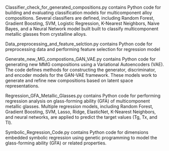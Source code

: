 Classifier_check_for_generated_compositions.py contains Python code for building and evaluating classification models for multicomponent alloy compositions. Several classifiers are defined, including Random Forest, Gradient Boosting, SVM, Logistic Regression, K-Nearest Neighbors, Naive Bayes, and a Neural Network model built built to classify multicomponent metallic glasses from crystalline alloys.

Data_preprocessing_and_feature_selction.py contains Python code for preprocessing data and performing feature selection for regression model

Generate_new_MG_compostions_GAN_VAE.py contains Python code for generating new MMG compositions using a Variational Autoencoders (VAE). The code defines methods for constructing the generator, discriminator, and encoder models for the GAN-VAE framework. These models work to generate and refine new compositions based on latent space representations.

Regression_GFA_Metallic_Glasses.py contains Python code for performing regression analysis on glass-forming ability (GFA) of multicomponent metallic glasses. Multiple regression models, including Random Forest, Gradient Boosting, SVM, Lasso, Ridge, ElasticNet, K-Nearest Neighbors, and neural networks, are applied to predict the target values (Tg, Tx, and Tl).

Symbolic_Regression_Code.py contains Python code for dimensions embedded symbolic regression using genetic programming to model the glass-forming ability (GFA) or related properties. 
